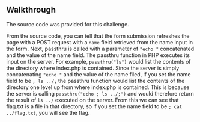 ## Walkthrough
The source code was provided for this challenge.

From the source code, you can tell that the form submission refreshes the page with a POST request with a <code>name</code> field retrieved from the name input in the form. Next, passthru is called with a parameter of <code>"echo "</code> concatenated and the value of the name field. The passthru function in PHP executes its input on the server. For example, <code>passthru("ls")</code> would list the contents of the directory where index.php is contained. Since the server is simply concatenating <code>"echo "</code> and the value of the name filed, if you set the name field to be <code>; ls ../;</code> the passthru function would list the contents of the directory one level up from where index.php is contained. This is because the server is calling <code>passthru("echo ; ls ../;")</code> and would therefore return the result of <code>ls ../</code> executed on the server. From this we can see that flag.txt is a file in that directory, so if you set the name field to be <code>; cat ../flag.txt</code>, you will see the flag.

